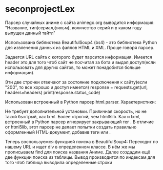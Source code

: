 # seconprojectLex

Парсер случайных аниме с сайта animego.org
выводится информация: "Название, тип(сериал,фильм), количество серий и в каком году выпущен данный тайтл"


Использована библиотека BeautifulSoup4 (bs4) - это библиотека Python для извлечения данных из файлов HTML и XML. Проще говоря парсер.

Задается URL сайта с которого будет парсится информация. Имеется header это для того чтоб сайт не посчитал за бота и выдал доступ(если использовать для других сайтов, то может понадобится больше информации).

Эти две строчки отвечают за состояние подключения к сайту(если "200", то все хорошо и доступ имеется) response = requests.get(url, headers=headers) print(response.status_code)

Использован встроенный в Python парсер html.parser. Характеристики:

Не требует дополнительной установки.
Приличная скорость, но не такой быстрый, как lxml.
Более строгий, чем html5lib. Как и lxml, встроенный в Python парсер игнорирует закрывающий тег
. В отличие от html5lib, этот парсер не делает попытки создать правильно оформленный HTML-документ, добавив теги или .

Теперь воспользуемся функцией поиска в BeautifulSoup4: Переходит по нашему URL и ищет div в определенном классе. В нём же мы прописываем find для поиска названия Аниме. Далее создадим ещё две функции поиска из таблицы. Вывод производится по индексам для того чтоб таблица выводила определенные строки
